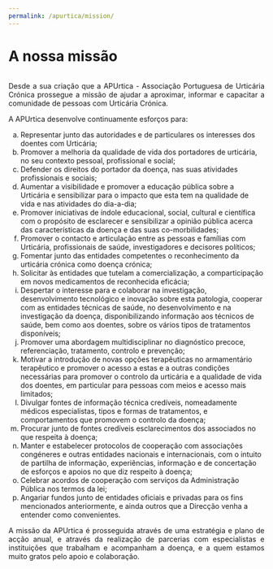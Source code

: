 ```yaml
---
permalink: /apurtica/mission/
---
```

# A nossa missão
<div style="height:0px;"><br></div>

<p><div style="text-align: justify">Desde a sua criação que a APUrtica - Associação Portuguesa de Urticária Crónica prossegue a missão de ajudar a aproximar, informar e capacitar a comunidade de pessoas com Urticária Crónica.</div><p> 

<p><div style="text-align: justify">A APUrtica desenvolve continuamente esforços para:</div><p>

<ol type="a">
<li>Representar junto das autoridades e de particulares os interesses dos doentes com Urticária;</li>
<li>Promover a melhoria da qualidade de vida dos portadores de urticária, no seu contexto pessoal, profissional e social;</li>
<li>Defender os direitos do portador da doença, nas suas atividades profissionais e sociais;</li>
<li>Aumentar a visibilidade e promover a educação pública sobre a Urticária e sensibilizar para o impacto que esta tem na qualidade de vida e nas atividades do dia-a-dia;</li>
<li>Promover iniciativas de índole educacional, social, cultural e científica com o propósito de esclarecer e sensibilizar a opinião pública acerca das características da doença e das suas co-morbilidades;</li>
<li>Promover o contacto e articulação entre as pessoas e famílias com Urticária, profissionais de saúde, investigadores e decisores políticos;</li>
<li>Fomentar junto das entidades competentes o reconhecimento da urticária crónica como doença crónica;</li>
<li>Solicitar às entidades que tutelam a comercialização, a comparticipação em novos medicamentos de reconhecida eficácia;</li>
<li>Despertar o interesse para e colaborar na investigação, desenvolvimento tecnológico e inovação sobre esta patologia, cooperar com as entidades técnicas de saúde, no desenvolvimento e na investigação da doença, disponibilizando informação aos técnicos de saúde, bem como aos doentes, sobre os vários tipos de tratamentos disponíveis;</li>
<li>Promover uma abordagem multidisciplinar no diagnóstico precoce, referenciação, tratamento, controlo e prevenção;</li>
<li>Motivar a introdução de novas opções terapêuticas no armamentário terapêutico e promover o acesso a estas e a outras condições necessárias para promover o controlo da urticária e a qualidade de vida dos doentes, em particular para pessoas com meios e acesso mais limitados;</li>
<li>Divulgar fontes de informação técnica credíveis, nomeadamente médicos especialistas, tipos e formas de tratamentos, e comportamentos que promovem o controlo da doença;</li>
<li>Procurar junto de fontes credíveis esclarecimentos dos associados no que respeita à doença;</li>
<li>Manter e estabelecer protocolos de cooperação com associações congéneres e outras entidades nacionais e internacionais, com o intuito de partilha de informação, experiências, informação e de concertação de esforços e apoios no que diz respeito à doença;</li>
<li>Celebrar acordos de cooperação com serviços da Administração Pública nos termos da lei;</li>
<li>Angariar fundos junto de entidades oficiais e privadas para os fins mencionados anteriormente, e ainda outros que a Direcção venha a entender como convenientes.</li>
</ol>

<p><div style="text-align: justify">A missão da APUrtica é prosseguida através de uma estratégia e plano de acção anual, e através da realização de parcerias com especialistas e instituições que trabalham e acompanham a doença, e a quem estamos muito gratos pelo apoio e colaboração.</div><p> 
